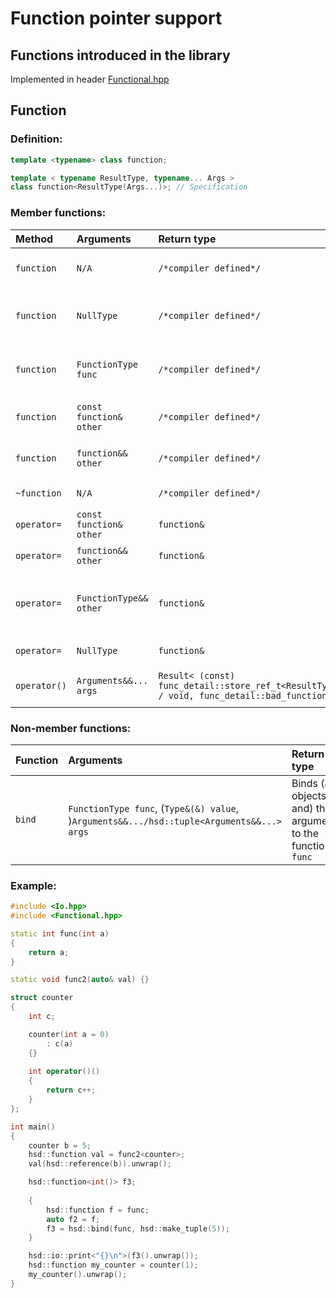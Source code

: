 # Function pointer support

## Functions introduced in the library
Implemented in header [Functional.hpp](../cpp/Functional.hpp)

## Function
### Definition:
```cpp
template <typename> class function;

template < typename ResultType, typename... Args >
class function<ResultType(Args...)>; // Specification
```

### Member functions:
| Method | Arguments | Return type | Description |
| :----- | :-------- | :---------- | :---------- |
| `function` | `N/A` | `/*compiler defined*/` | Default initialize the object |
| `function` | `NullType` | `/*compiler defined*/` | Equivalent to the default constructor |
| `function` | `FunctionType func` | `/*compiler defined*/` | Initialize the object with a function-like object |
| `function` | `const function& other` | `/*compiler defined*/` | Initialize the object by copy |
| `function` | `function&& other` | `/*compiler defined*/` | Initialize the object by move |
| `~function` | `N/A` | `/*compiler defined*/` | Destroys the object |
| `operator=` | `const function& other` | `function&` | Copy attribution |
| `operator=` | `function&& other` | `function&` | Move attribution |
| `operator=` | `FunctionType&& other` | `function&` | Move attribution using a function-like object |
| `operator=` | `NullType` | `function&` | Rests the object |
| `operator()` | `Arguments&&... args` | `Result< (const) func_detail::store_ref_t<ResultType> / void, func_detail::bad_function >`| Invokes the underlying object |

### Non-member functions:
| Function | Arguments | Return type | Description |
| :------- | :-------- | :---------- | :---------- |
| `bind` | `FunctionType func`, (`Type&(&) value`, )`Arguments&&.../hsd::tuple<Arguments&&...> args` | Binds (an objects and) the arguments to the function `func` |

### Example:
```cpp
#include <Io.hpp>
#include <Functional.hpp>

static int func(int a)
{
    return a;
}

static void func2(auto& val) {}

struct counter 
{
    int c;

    counter(int a = 0) 
        : c(a) 
    {}
    
    int operator()()
    {
        return c++;
    }
};

int main()
{
    counter b = 5;
    hsd::function val = func2<counter>;
    val(hsd::reference(b)).unwrap();

    hsd::function<int()> f3;
    
    {
        hsd::function f = func;
        auto f2 = f;
        f3 = hsd::bind(func, hsd::make_tuple(5));
    }

    hsd::io::print<"{}\n">(f3().unwrap());
    hsd::function my_counter = counter(1);
    my_counter().unwrap();
}
```